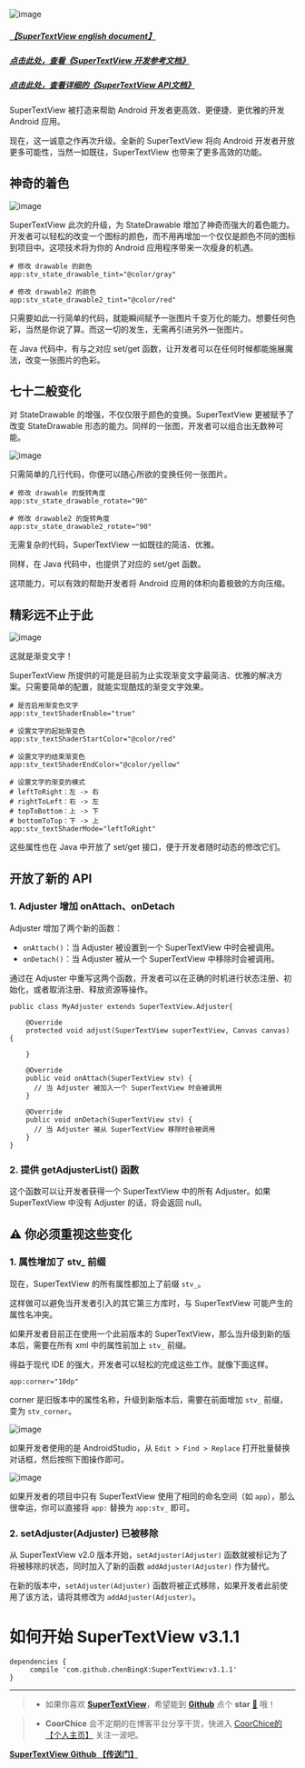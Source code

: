 ![image](http://upload-images.jianshu.io/upload_images/1869462-964022d3acef55ca.png?imageMogr2/auto-orient/strip%7CimageView2/2/w/1240)


##### [【SuperTextView english document】](https://github.com/chenBingX/SuperTextView/blob/master/README_EN.md)

##### [点击此处，查看《SuperTextView 开发参考文档》](https://chenbingx.github.io/SuperTextView/develop_guide.html)

##### [点击此处，查看详细的《SuperTextView API文档》](https://chenbingx.github.io/SuperTextView/SuperTextView-doc/index.html)

SuperTextView 被打造来帮助 Android 开发者更高效、更便捷、更优雅的开发 Android 应用。

现在，这一诚意之作再次升级。全新的 SuperTextView 将向 Android 开发者开放更多可能性，当然一如既往，SuperTextView 也带来了更多高效的功能。  

## 神奇的着色

![image](http://upload-images.jianshu.io/upload_images/1869462-273beb3a240649df.png?imageMogr2/auto-orient/strip%7CimageView2/2/w/1240)  

SuperTextView 此次的升级，为 StateDrawable 增加了神奇而强大的着色能力。开发者可以轻松的改变一个图标的颜色，而不用再增加一个仅仅是颜色不同的图标到项目中。这项技术将为你的 Android 应用程序带来一次瘦身的机遇。  

```
# 修改 drawable 的颜色
app:stv_state_drawable_tint="@color/gray"

# 修改 drawable2 的颜色
app:stv_state_drawable2_tint="@color/red"
```

只需要如此一行简单的代码，就能瞬间赋予一张图片千变万化的能力。想要任何色彩，当然是你说了算。而这一切的发生，无需再引进另外一张图片。

在 Java 代码中，有与之对应 set/get 函数，让开发者可以在任何时候都能施展魔法，改变一张图片的色彩。

## 七十二般变化

对 StateDrawable 的增强，不仅仅限于颜色的变换。SuperTextView 更被赋予了改变 StateDrawable 形态的能力。同样的一张图，开发者可以组合出无数种可能。  

![image](http://upload-images.jianshu.io/upload_images/1869462-de5f35aef86341b7.png?imageMogr2/auto-orient/strip%7CimageView2/2/w/1240)  

只需简单的几行代码，你便可以随心所欲的变换任何一张图片。  

```
# 修改 drawable 的旋转角度
app:stv_state_drawable_rotate="90"

# 修改 drawable2 的旋转角度
app:stv_state_drawable2_rotate="90"
```

无需复杂的代码，SuperTextView 一如既往的简洁、优雅。  

同样，在 Java 代码中，也提供了对应的 set/get 函数。

这项能力，可以有效的帮助开发者将 Android 应用的体积向着极致的方向压缩。


## 精彩远不止于此

![image](http://upload-images.jianshu.io/upload_images/1869462-7c029c837c172855.png?imageMogr2/auto-orient/strip%7CimageView2/2/w/1240)  

这就是渐变文字！  

SuperTextView 所提供的可能是目前为止实现渐变文字最简洁、优雅的解决方案。只需要简单的配置，就能实现酷炫的渐变文字效果。

```
# 是否启用渐变色文字
app:stv_textShaderEnable="true"

# 设置文字的起始渐变色
app:stv_textShaderStartColor="@color/red"

# 设置文字的结束渐变色
app:stv_textShaderEndColor="@color/yellow"

# 设置文字的渐变的模式
# leftToRight：左 -> 右
# rightToLeft：右 -> 左
# topToBottom：上 -> 下
# bottomToTop：下 -> 上
app:stv_textShaderMode="leftToRight"
```

这些属性也在 Java 中开放了 set/get 接口，便于开发者随时动态的修改它们。


## 开放了新的 API

### 1. Adjuster 增加 onAttach、onDetach

Adjuster 增加了两个新的函数：

- `onAttach()`：当 Adjuster 被设置到一个 SuperTextView 中时会被调用。
- `onDetach()`：当 Adjuster 被从一个 SuperTextView 中移除时会被调用。

通过在 Adjuster 中重写这两个函数，开发者可以在正确的时机进行状态注册、初始化，或者取消注册、释放资源等操作。  

```
public class MyAdjuster extends SuperTextView.Adjuster{

    @Override
    protected void adjust(SuperTextView superTextView, Canvas canvas) {
      
    }

    @Override
    public void onAttach(SuperTextView stv) {
      // 当 Adjuster 被加入一个 SuperTextView 时会被调用
    }

    @Override
    public void onDetach(SuperTextView stv) {
      // 当 Adjuster 被从 SuperTextView 移除时会被调用
    }
}
```

### 2. 提供 getAdjusterList() 函数

这个函数可以让开发者获得一个 SuperTextView 中的所有 Adjuster。如果 SuperTextView 中没有 Adjuster 的话，将会返回 null。  

## ⚠️ 你必须重视这些变化

### 1. 属性增加了 stv_ 前缀

现在，SuperTextView 的所有属性都加上了前缀 `stv_`。  

这样做可以避免当开发者引入的其它第三方库时，与 SuperTextView 可能产生的属性名冲突。  

如果开发者目前正在使用一个此前版本的 SuperTextView，那么当升级到新的版本后，需要在所有 xml 中的属性前加上 `stv_` 前缀。  

得益于现代 IDE 的强大，开发者可以轻松的完成这些工作。就像下面这样。  

```
app:corner="10dp"
```

corner 是旧版本中的属性名称，升级到新版本后，需要在前面增加 `stv_` 前缀，变为 `stv_corner`。  

![image](http://upload-images.jianshu.io/upload_images/1869462-86e53cb22b27aa2c.png?imageMogr2/auto-orient/strip%7CimageView2/2/w/1240)

如果开发者使用的是 AndroidStudio，从 `Edit > Find > Replace` 打开批量替换对话框，然后按照下图操作即可。 

![image](http://upload-images.jianshu.io/upload_images/1869462-d44a6e97d14e80ab.png?imageMogr2/auto-orient/strip%7CimageView2/2/w/1240)  

如果开发者的项目中只有 SuperTextView 使用了相同的命名空间（如 `app`），那么很幸运，你可以直接将 `app:` 替换为 `app:stv_` 即可。

### 2. setAdjuster(Adjuster) 已被移除
 
从 SuperTextView v2.0 版本开始，`setAdjuster(Adjuster)` 函数就被标记为了将被移除的状态，同时加入了新的函数 `addAdjuster(Adjuster)` 作为替代。  

在新的版本中，`setAdjuster(Adjuster)` 函数将被正式移除，如果开发者此前使用了该方法，请将其修改为 `addAdjuster(Adjuster)`。




# 如何开始 SuperTextView v3.1.1
```
dependencies {
	 compile 'com.github.chenBingX:SuperTextView:v3.1.1'
}
```  
 
-------



> - 如果你喜欢 [**SuperTextView**](https://github.com/chenBingX/SuperTextView)，希望能到 [**Github**](https://github.com/chenBingX/SuperTextView) 点个 **star** [🌟](https://github.com/chenBingX/SuperTextView) 哦！

> - **CoorChice** 会不定期的在博客平台分享干货，快进入 [CoorChice的【个人主页】](https://juejin.im/user/57fc43b67db2a200595ffd94) 关注一波吧。
  
  
  
[**SuperTextView Github 【传送门】**](https://github.com/chenBingX/SuperTextView) 


